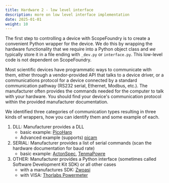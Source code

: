 ```yaml
---
title: Hardware 2 - low level interface
description: more on low level interface implementation 
date: 2025-01-01
weight: 10
---
```


The first step to controlling a device with ScopeFoundry is to create a convenient Python wrapper for the device. We do this by wrapping the hardware functionality that we require into a Python object class and *we* typically store it in a file ending with `_dev.py` or `interface.py`. This low-level code is not dependent on ScopeFoundry. 

Most scientific devices have programmatic ways to communicate with them, either through a vendor-provided API that talks to a device driver, or a communications protocol for a device connected by a standard communication pathway (RS232 serial, Ethernet, Modbus, etc.). The manufacturer often provides the commands needed for the computer to talk with your hardware. You should find your device's communication protocol within the provided manufacturer documentation.

We identified three categories of communication types resulting in three kinds of wrappers, how you can identify them and some example of each.

1. DLL: Manufacturer provides a DLL
   - basic example: [PicoHarp](/docs/reference/hw-components/HW_picoharp)
   - Advanced example (supports)  [picam](/docs/reference/hw-components/HW_picam)
2. SERIAL: Manufacturer provides a list of serial commands (scan the hardware documentation for baud rate)
   - basic example: [ActonSpec](/docs/reference/hw-components/HW_acton_spec), [TenmaPowre](/docs/reference/hw-components/HW_tenma_power)
3. OTHER: Manufacturer provides a Python interface (sometimes called Software Development Kit SDK) or all other cases
   - with a manufactures SDK: [Zwoasi](/docs/reference/hw-components/HW_zwo_camera)
   - with VISA: [Thorlabs Powermeter](/docs/reference/hw-components/HW_thorlabs_powermeter)
